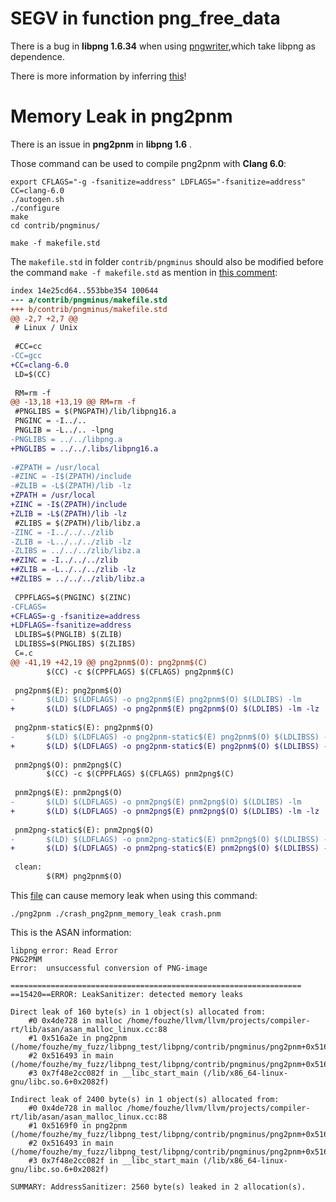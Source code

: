 #  SEGV in function png_free_data



There is a bug in **libpng 1.6.34** when using [pngwriter](https://github.com/pngwriter/pngwriter),which take libpng as dependence. 

There is more information by inferring [this](https://github.com/pngwriter/pngwriter/issues/129)!





# Memory Leak in png2pnm

There is an issue in **png2pnm** in **libpng 1.6** .

Those command can be used to compile png2pnm with **Clang 6.0**:

```
export CFLAGS="-g -fsanitize=address" LDFLAGS="-fsanitize=address" CC=clang-6.0
./autogen.sh
./configure
make
cd contrib/pngminus/

make -f makefile.std
```



The `makefile.std` in folder `contrib/pngminus` should also be modified before the command `make -f makefile.std` as mention in [this comment](https://github.com/glennrp/libpng/issues/238#issuecomment-404487829):



```diff
index 14e25cd64..553bbe354 100644
--- a/contrib/pngminus/makefile.std
+++ b/contrib/pngminus/makefile.std
@@ -2,7 +2,7 @@
 # Linux / Unix
 
 #CC=cc
-CC=gcc
+CC=clang-6.0
 LD=$(CC)
 
 RM=rm -f
@@ -13,18 +13,19 @@ RM=rm -f
 #PNGLIBS = $(PNGPATH)/lib/libpng16.a
 PNGINC = -I../..
 PNGLIB = -L../.. -lpng
-PNGLIBS = ../../libpng.a
+PNGLIBS = ../../.libs/libpng16.a
 
-#ZPATH = /usr/local
-#ZINC = -I$(ZPATH)/include
-#ZLIB = -L$(ZPATH)/lib -lz
+ZPATH = /usr/local
+ZINC = -I$(ZPATH)/include
+ZLIB = -L$(ZPATH)/lib -lz
 #ZLIBS = $(ZPATH)/lib/libz.a
-ZINC = -I../../../zlib
-ZLIB = -L../../../zlib -lz
-ZLIBS = ../../../zlib/libz.a
+#ZINC = -I../../../zlib
+#ZLIB = -L../../../zlib -lz
+#ZLIBS = ../../../zlib/libz.a
 
 CPPFLAGS=$(PNGINC) $(ZINC)
-CFLAGS=
+CFLAGS=-g -fsanitize=address
+LDFLAGS=-fsanitize=address
 LDLIBS=$(PNGLIB) $(ZLIB)
 LDLIBSS=$(PNGLIBS) $(ZLIBS)
 C=.c
@@ -41,19 +42,19 @@ png2pnm$(O): png2pnm$(C)
        $(CC) -c $(CPPFLAGS) $(CFLAGS) png2pnm$(C)
 
 png2pnm$(E): png2pnm$(O)
-       $(LD) $(LDFLAGS) -o png2pnm$(E) png2pnm$(O) $(LDLIBS) -lm
+       $(LD) $(LDFLAGS) -o png2pnm$(E) png2pnm$(O) $(LDLIBS) -lm -lz
 
 png2pnm-static$(E): png2pnm$(O)
-       $(LD) $(LDFLAGS) -o png2pnm-static$(E) png2pnm$(O) $(LDLIBSS) -lm
+       $(LD) $(LDFLAGS) -o png2pnm-static$(E) png2pnm$(O) $(LDLIBSS) -lm -lz
 
 pnm2png$(O): pnm2png$(C)
        $(CC) -c $(CPPFLAGS) $(CFLAGS) pnm2png$(C)
 
 pnm2png$(E): pnm2png$(O)
-       $(LD) $(LDFLAGS) -o pnm2png$(E) pnm2png$(O) $(LDLIBS) -lm
+       $(LD) $(LDFLAGS) -o pnm2png$(E) pnm2png$(O) $(LDLIBS) -lm -lz
 
 pnm2png-static$(E): pnm2png$(O)
-       $(LD) $(LDFLAGS) -o pnm2png-static$(E) pnm2png$(O) $(LDLIBSS) -lm
+       $(LD) $(LDFLAGS) -o pnm2png-static$(E) pnm2png$(O) $(LDLIBSS) -lm -lz
 
 clean:
        $(RM) png2pnm$(O)
```





This [file](https://github.com/fouzhe/security/tree/master/libpng/crash_png2pnm_memory_leak) can cause memory leak when using this command:

```
./png2pnm ./crash_png2pnm_memory_leak crash.pnm
```



This is the ASAN information:

```
libpng error: Read Error
PNG2PNM
Error:  unsuccessful conversion of PNG-image

=================================================================
==15420==ERROR: LeakSanitizer: detected memory leaks

Direct leak of 160 byte(s) in 1 object(s) allocated from:
    #0 0x4de728 in malloc /home/fouzhe/llvm/llvm/projects/compiler-rt/lib/asan/asan_malloc_linux.cc:88
    #1 0x516a2e in png2pnm (/home/fouzhe/my_fuzz/libpng_test/libpng/contrib/pngminus/png2pnm+0x516a2e)
    #2 0x516493 in main (/home/fouzhe/my_fuzz/libpng_test/libpng/contrib/pngminus/png2pnm+0x516493)
    #3 0x7f48e2cc082f in __libc_start_main (/lib/x86_64-linux-gnu/libc.so.6+0x2082f)

Indirect leak of 2400 byte(s) in 1 object(s) allocated from:
    #0 0x4de728 in malloc /home/fouzhe/llvm/llvm/projects/compiler-rt/lib/asan/asan_malloc_linux.cc:88
    #1 0x5169f0 in png2pnm (/home/fouzhe/my_fuzz/libpng_test/libpng/contrib/pngminus/png2pnm+0x5169f0)
    #2 0x516493 in main (/home/fouzhe/my_fuzz/libpng_test/libpng/contrib/pngminus/png2pnm+0x516493)
    #3 0x7f48e2cc082f in __libc_start_main (/lib/x86_64-linux-gnu/libc.so.6+0x2082f)

SUMMARY: AddressSanitizer: 2560 byte(s) leaked in 2 allocation(s).
```


